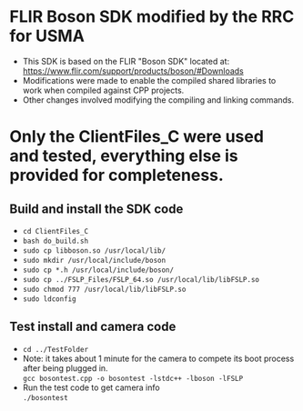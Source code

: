 # FLIR Boson SDK modified by the RRC for USMA
- This SDK is based on the FLIR "Boson SDK" located at: https://www.flir.com/support/products/boson/#Downloads
- Modifications were made to enable the compiled shared libraries to work when compiled against CPP projects.
- Other changes involved modifying the compiling and linking commands.

# Only the ClientFiles_C were used and tested, everything else is provided for completeness.

## Build and install the SDK code
- `cd ClientFiles_C`
- `bash do_build.sh`
- `sudo cp libboson.so /usr/local/lib/`
- `sudo mkdir /usr/local/include/boson`
- `sudo cp *.h /usr/local/include/boson/`
- `sudo cp ../FSLP_Files/FSLP_64.so /usr/local/lib/libFSLP.so`
- `sudo chmod 777 /usr/local/lib/libFSLP.so`
- `sudo ldconfig`

## Test install and camera code
- `cd ../TestFolder`
- Note: it takes about 1 minute for the camera to compete its boot process after being plugged in.  
`gcc bosontest.cpp -o bosontest -lstdc++ -lboson -lFSLP`
- Run the test code to get camera info  
`./bosontest`




